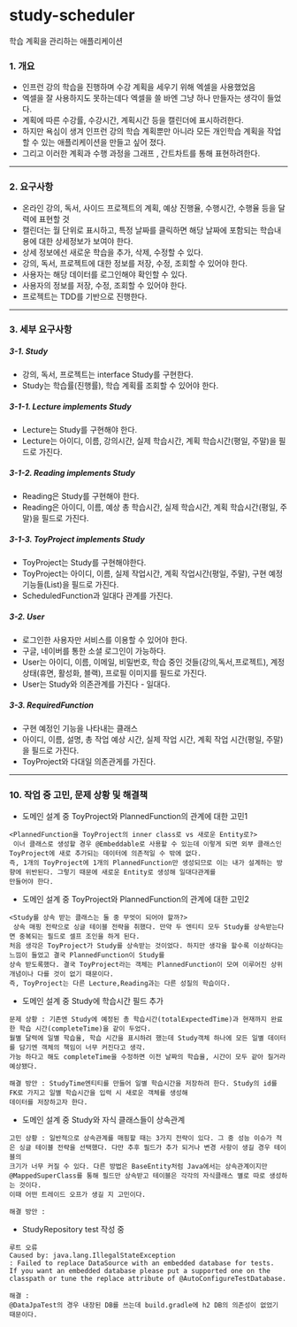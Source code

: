 # study-scheduler
학습 계획을 관리하는 애플리케이션
### 1. 개요
+ 인프런 강의 학습을 진행하며 수강 계획을 세우기 위해 엑셀을 사용했었음
+ 엑셀을 잘 사용하지도 못하는데다 엑셀을 쓸 바엔 그냥 하나 만들자는 생각이 들었다.
+ 계획에 따른 수강률, 수강시간, 계획시간 등을 캘린더에 표시하려한다.
+ 하지만 욕심이 생겨 인프런 강의 학습 계획뿐만 아니라 모든 개인학습 계획을 작업할 수 있는 애플리케이션을 만들고 싶어 졌다.
+ 그리고 이러한 계획과 수행 과정을 그래프 , 간트차트를 통해 표현하려한다.

---

### 2. 요구사항
+ 온라인 강의, 독서, 사이드 프로젝트의 계획, 예상 진행율, 수행시간, 수행율 등을 달력에 표현할 것
+ 캘린더는 월 단위로 표시하고, 특정 날짜를 클릭하면 해당 날짜에 포함되는 학습내용에 대한 상세정보가 보여야 한다.
+ 상세 정보에선 새로운 학습을 추가, 삭제, 수정할 수 있다.
+ 강의, 독서, 프로젝트에 대한 정보를 저장, 수정, 조회할 수 있어야 한다.
+ 사용자는 해당 데이터를 로그인해야 확인할 수 있다.
+ 사용자의 정보를 저장, 수정, 조회할 수 있어야 한다.
+ 프로젝트는 TDD를 기반으로 진행한다.

---

### 3. 세부 요구사항
##### 3-1. Study
+ 강의, 독서, 프로젝트는 interface Study를 구현한다.
+ Study는 학습률(진행률), 학습 계획률 조회할 수 있어야 한다.
##### 3-1-1. Lecture implements Study
+ Lecture는 Study를 구현해야 한다.
+ Lecture는 아이디, 이름, 강의시간, 실제 학습시간, 계획 학습시간(평일, 주말)을 필드로 가진다.
##### 3-1-2. Reading implements Study
+ Reading은 Study를 구현해야 한다.
+ Reading은 아이디, 이름, 예상 총 학습시간, 실제 학습시간, 계획 학습시간(평일, 주말)을 필드로 가진다.
##### 3-1-3. ToyProject implements Study
+ ToyProject는 Study를 구현해야한다.
+ ToyProject는 아이디, 이름, 실제 작업시간, 계획 작업시간(평일, 주말), 구현 예정 기능들(List)을 필드로 가진다.
+ ScheduledFunction과 일대다 관계를 가진다.

##### 3-2. User
+ 로그인한 사용자만 서비스를 이용할 수 있어야 한다.
+ 구글, 네이버를 통한 소셜 로그인이 가능하다.
+ User는 아이디, 이름, 이메일, 비밀번호, 학습 중인 것들(강의,독서,프로젝트), 계정상태(휴면, 활성화, 블랙), 프로필 이미지를 필드로 가진다.
+ User는 Study와 의존관계를 가진다 - 일대다.

##### 3-3. RequiredFunction
+ 구현 예정인 기능을 나타내는 클래스
+ 아이디, 이름, 설명, 총 작업 예상 시간, 실제 작업 시간, 계획 작업 시간(평일, 주말)을 필드로 가진다.
+ ToyProject와 다대일 의존관게를 가진다.

---

### 10. 작업 중 고민, 문제 상황 및 해결책
+ 도메인 설계 중 ToyProject와 PlannedFunction의 관계에 대한 고민1
```
<PlannedFunction을 ToyProject의 inner class로 vs 새로운 Entity로?>
 이너 클래스로 생성할 경우 @Embeddable로 사용할 수 있는데 이렇게 되면 외부 클래스인 ToyProject에 새로 추가되는 데이터에 의존적일 수 밖에 없다. 
즉, 1개의 ToyProject에 1개의 PlannedFunction만 생성되므로 이는 내가 설계하는 방향에 위반된다. 그렇기 때문에 새로운 Entity로 생성해 일대다관계를
만들어야 한다. 
```
+ 도메인 설계 중 ToyProject와 PlannedFunction의 관계에 대한 고민2
```
<Study를 상속 받는 클래스는 둘 중 무엇이 되어야 할까?>
 상속 매핑 전략으로 싱글 테이블 전략을 취했다. 만약 두 엔티티 모두 Study를 상속받는다면 중복되는 필드로 셀프 조인을 하게 된다.
처음 생각은 ToyProject가 Study를 상속받는 것이었다. 하지만 생각을 할수록 이상하다는 느낌이 들었고 결국 PlannedFunction이 Study를
상속 받도록했다. 결국 ToyProject라는 객체는 PlannedFunction이 모여 이루어진 상위 개념이나 다를 것이 없기 때문이다.
즉, ToyProject는 다른 Lecture,Reading과는 다른 성질의 학습이다.
```

+ 도메인 설계 중 Study에 학습시간 필드 추가
```
문제 상황 : 기존엔 Study에 예정된 총 학습시간(totalExpectedTime)과 현재까지 완료한 학습 시간(completeTime)을 같이 두었다.
월별 달력에 일별 학습율, 학습 시간을 표시하려 했는데 Study객체 하나에 모든 일별 데이터를 담기엔 객체의 책임이 너무 커진다고 생각.
가능 하다고 해도 completeTime을 수정하면 이전 날짜의 학습율, 시간이 모두 같아 질거라 예상됐다.

해결 방안 : StudyTime엔티티를 만들어 일별 학습시간을 저장하려 한다. Study의 id를 FK로 가지고 일별 학습시간을 입력 시 새로운 객체를 생성해
데이터를 저장하고자 한다.
```

+ 도메인 설계 중 Study와 자식 클래스들이 상속관계
```
고민 상황 : 일반적으로 상속관계를 매핑할 때는 3가지 전략이 있다. 그 중 성능 이슈가 적은 싱글 테이블 전략을 선택했다. 다만 추후 필드가 추가 되거나 변경 사항이 생길 경우 테이블의 
크기가 너무 커질 수 있다. 다른 방법은 BaseEntity처럼 Java에서는 상속관계이지만 @MappedSuperClass를 통해 필드만 상속받고 테이블은 각각의 자식클래스 별로 따로 생성하는 것이다. 
이때 어떤 트레이드 오프가 생길 지 고민이다.

해결 방안 : 
```

+ StudyRepository test 작성 중
```
루트 오류  
Caused by: java.lang.IllegalStateException
: Failed to replace DataSource with an embedded database for tests. 
If you want an embedded database please put a supported one on the classpath or tune the replace attribute of @AutoConfigureTestDatabase.

해결 : 
@DataJpaTest의 경우 내장된 DB를 쓰는데 build.gradle에 h2 DB의 의존성이 없었기 때문이다.
```